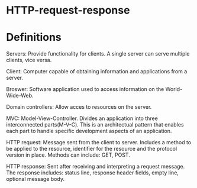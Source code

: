 # HTTP-request-response

# Definitions

Servers: Provide functionality for clients. A single server can serve multiple clients, vice versa.

Client: Computer capable of obtaining information and applications from a server. 

Broswer: Software application used to access information on the World-Wide-Web.

Domain controllers: Allow acces to resources on the server.

MVC: Model-View-Controller. Divides an application into three interconnected parts(M-V-C). This is an architectual pattern that enables each part to handle specific development aspects of an application.

HTTP request: Message sent from the client to server. Includes a method to be applied to the resource, identifier for the resource and the protocol version in place. Methods can include: GET, POST.

HTTP response: Sent after receiving and interpreting a request message. The response includes: status line, response header fields, empty line, optional message body.
